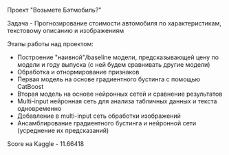
Проект "Возьмете Бэтмобиль?"

Задача - Прогнозирование стоимости автомобиля по характеристикам, текстовому описанию и изображениям

Этапы работы над проектом:
- Построение "наивной"/baseline модели, предсказывающей цену по модели и году выпуска (с ней будем сравнивать другие модели)
- Обработка и отнормирование признаков
- Первая модель на основе градиентного бустинга с помощью CatBoost
- Вторая модель на основе нейронных сетей и сравнение результатов
- Multi-input нейронная сеть для анализа табличных данных и текста одновременно
- Добавление в multi-input сеть обработки изображений
- Ансамблирование градиентного бустинга и нейронной сети (усреднение их предсказаний)


Score на Kaggle - 11.66418
